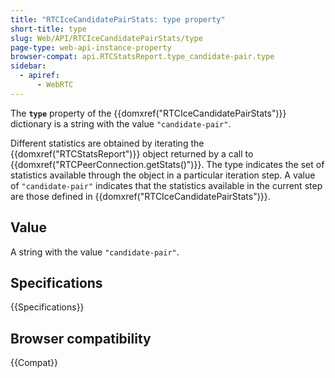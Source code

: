 ```yaml
---
title: "RTCIceCandidatePairStats: type property"
short-title: type
slug: Web/API/RTCIceCandidatePairStats/type
page-type: web-api-instance-property
browser-compat: api.RTCStatsReport.type_candidate-pair.type
sidebar:
  - apiref:
      - WebRTC
---
```


The **`type`** property of the {{domxref("RTCIceCandidatePairStats")}} dictionary is a string with the value `"candidate-pair"`.

Different statistics are obtained by iterating the {{domxref("RTCStatsReport")}} object returned by a call to {{domxref("RTCPeerConnection.getStats()")}}.
The type indicates the set of statistics available through the object in a particular iteration step.
A value of `"candidate-pair"` indicates that the statistics available in the current step are those defined in {{domxref("RTCIceCandidatePairStats")}}.

## Value

A string with the value `"candidate-pair"`.

## Specifications

{{Specifications}}

## Browser compatibility

{{Compat}}
